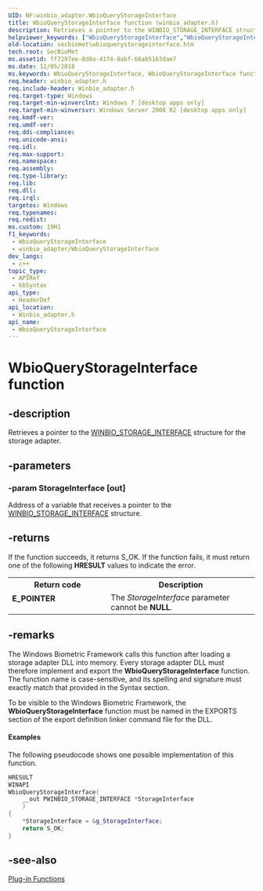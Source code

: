 ```yaml
---
UID: NF:winbio_adapter.WbioQueryStorageInterface
title: WbioQueryStorageInterface function (winbio_adapter.h)
description: Retrieves a pointer to the WINBIO_STORAGE_INTERFACE structure for the storage adapter.
helpviewer_keywords: ["WbioQueryStorageInterface","WbioQueryStorageInterface function [Windows Biometric Framework API]","secbiomet.wbioquerystorageinterface","winbio_adapter/WbioQueryStorageInterface"]
old-location: secbiomet\wbioquerystorageinterface.htm
tech.root: SecBioMet
ms.assetid: ff7297ee-8d0a-41f4-8abf-66ab5163dae7
ms.date: 12/05/2018
ms.keywords: WbioQueryStorageInterface, WbioQueryStorageInterface function [Windows Biometric Framework API], secbiomet.wbioquerystorageinterface, winbio_adapter/WbioQueryStorageInterface
req.header: winbio_adapter.h
req.include-header: Winbio_adapter.h
req.target-type: Windows
req.target-min-winverclnt: Windows 7 [desktop apps only]
req.target-min-winversvr: Windows Server 2008 R2 [desktop apps only]
req.kmdf-ver: 
req.umdf-ver: 
req.ddi-compliance: 
req.unicode-ansi: 
req.idl: 
req.max-support: 
req.namespace: 
req.assembly: 
req.type-library: 
req.lib: 
req.dll: 
req.irql: 
targetos: Windows
req.typenames: 
req.redist: 
ms.custom: 19H1
f1_keywords:
 - WbioQueryStorageInterface
 - winbio_adapter/WbioQueryStorageInterface
dev_langs:
 - c++
topic_type:
 - APIRef
 - kbSyntax
api_type:
 - HeaderDef
api_location:
 - Winbio_adapter.h
api_name:
 - WbioQueryStorageInterface
---
```


# WbioQueryStorageInterface function


## -description

Retrieves a pointer to the <a href="/windows/win32/api/winbio_adapter/ns-winbio_adapter-winbio_storage_interface">WINBIO_STORAGE_INTERFACE</a> structure for the storage adapter.

## -parameters

### -param StorageInterface [out]

Address of a variable that receives a pointer to the <a href="/windows/win32/api/winbio_adapter/ns-winbio_adapter-winbio_storage_interface">WINBIO_STORAGE_INTERFACE</a> structure.

## -returns

If the function succeeds, it returns S_OK. If the function fails, it must return one of the following <b>HRESULT</b> values to indicate the error.

<table>
<tr>
<th>Return code</th>
<th>Description</th>
</tr>
<tr>
<td width="40%">
<dl>
<dt><b><b>E_POINTER</b></b></dt>
</dl>
</td>
<td width="60%">
The <i>StorageInterface</i> parameter cannot be <b>NULL</b>.

</td>
</tr>
</table>

## -remarks

The Windows Biometric Framework calls this function after loading a storage adapter DLL into memory.
Every storage adapter DLL must therefore implement and export the <b>WbioQueryStorageInterface</b>  function. The function name is case-sensitive, and its spelling and signature must exactly match that provided in the Syntax section.

To be visible to the Windows Biometric Framework, the <b>WbioQueryStorageInterface</b> function must be named in the EXPORTS section of the export definition linker command file for the DLL.



#### Examples

The following pseudocode shows one possible implementation of this function.


```cpp
HRESULT
WINAPI
WbioQueryStorageInterface(
    __out PWINBIO_STORAGE_INTERFACE *StorageInterface
    )
{
    *StorageInterface = &g_StorageInterface; 
    return S_OK;
}
```

## -see-also

<a href="https://docs.microsoft.com/windows/desktop/SecBioMet/plug-in-functions">Plug-in Functions</a>

